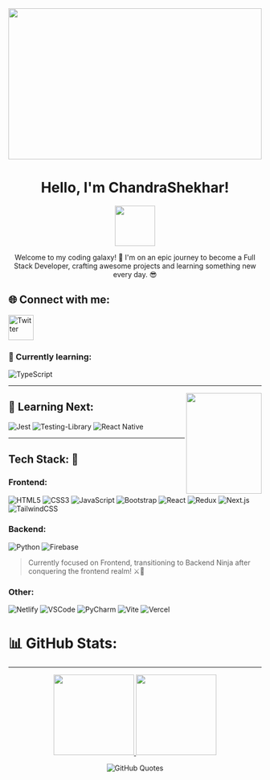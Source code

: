<div align="center">
  <img src="https://previews.123rf.com/images/karpenkoilia/karpenkoilia1806/karpenkoilia180600011/102988806-vector-line-web-concept-for-programming-linear-web-banner-for-coding.jpg" width="100%" style="max-height: 300px;">
  <h1>Hello, I'm ChandraShekhar! </h1>
     <img src="https://media.tenor.com/MdI9bTt7NMgAAAAi/good-evening-hand-wave.gif" width="80">
  <p>Welcome to my coding galaxy! 🚀 I'm on an epic journey to become a Full Stack Developer, crafting awesome projects and learning something new every day. 😎</p>

</div>

## 🌐 Connect with me:
<a href="https://twitter.com/@csyadav130">
  <img src="https://img.icons8.com/ios-filled/50/x-coordinate.png" alt="Twitter" width="50" height="50">
</a>

### 🚀 Currently learning:
![TypeScript](https://img.shields.io/badge/-TypeScript-007ACC?style=for-the-badge&logo=typescript&logoColor=white)



<p>
  
</p>
<hr>
<img align="right" src="https://e0.pxfuel.com/wallpapers/614/775/desktop-wallpaper-anime-pfp-sky-art-anime-dp-anime-dp-anime-boy-profile.jpg" width="150" height="200"/>

## 🚀 Learning Next:
![Jest](https://img.shields.io/badge/-jest-%23C21325?style=for-the-badge&logo=jest&logoColor=white)
![Testing-Library](https://img.shields.io/badge/-TestingLibrary-%23E33332?style=for-the-badge&logo=testing-library&logoColor=white)
![React Native](https://img.shields.io/badge/React_Native-20232A?style=for-the-badge&logo=react&logoColor=61DAFB)


<hr />

## Tech Stack: 🔮

### Frontend:
![HTML5](https://img.shields.io/badge/-HTML5-E34F26?style=for-the-badge&logo=html5&logoColor=white)
![CSS3](https://img.shields.io/badge/-CSS3-1572B6?style=for-the-badge&logo=css3&logoColor=white)
![JavaScript](https://img.shields.io/badge/-JavaScript-323330?style=for-the-badge&logo=javascript&logoColor=F7DF1E)
![Bootstrap](https://img.shields.io/badge/-Bootstrap-563D7C?style=for-the-badge&logo=bootstrap&logoColor=white)
![React](https://img.shields.io/badge/-React-20232A?style=for-the-badge&logo=react&logoColor=61DAFB)
![Redux](https://img.shields.io/badge/-Redux-593D88?style=for-the-badge&logo=redux&logoColor=white)
![Next.js](https://img.shields.io/badge/-Next.js-black?style=for-the-badge&logo=next.js&logoColor=white)
![TailwindCSS](https://img.shields.io/badge/-TailwindCSS-38B2AC?style=for-the-badge&logo=tailwind-css&logoColor=white) 



### Backend:
![Python](https://img.shields.io/badge/-Python-3670A0?style=for-the-badge&logo=python&logoColor=ffdd54)
![Firebase](https://img.shields.io/badge/firebase-ffca28?style=for-the-badge&logo=firebase&logoColor=black)

> Currently focused on Frontend, transitioning to Backend Ninja after conquering the frontend realm! ⚔️🔧

### Other:

![Netlify](https://img.shields.io/badge/-Netlify-000000?style=for-the-badge&logo=netlify&logoColor=00C7B7)
![VSCode](https://img.shields.io/badge/-VSCode-0078d7?style=for-the-badge&logo=visual-studio-code&logoColor=white)
![PyCharm](https://img.shields.io/badge/-PyCharm-143?style=for-the-badge&logo=pycharm&logoColor=black&color=black&labelColor=green)
![Vite](https://img.shields.io/badge/-Vite-646CFF?style=for-the-badge&logo=vite&logoColor=white)
![Vercel](https://img.shields.io/badge/-Vercel-000000?style=for-the-badge&logo=vercel&logoColor=white)
   
# 📊 GitHub Stats:
<hr>
<p align="center">
  <a href="https://github.com/StarDust130">
    <img height="160em" src="https://github-readme-stats.vercel.app/api?username=StarDust130&show_icons=true&theme=react&" />
    <img height="160em" src="https://github-readme-streak-stats.herokuapp.com/?user=StarDust130&show_icons=true&theme=react&" />
  </a>
</p>

<div align="center">
    <img src="https://quotes-github-readme.vercel.app/api?type=horizontal&theme=radical" alt="GitHub Quotes">
    <br>
    <a href="https://visitcount.itsvg.in/api?id=StarDust130&icon=0&color=5"></a>
</div>

